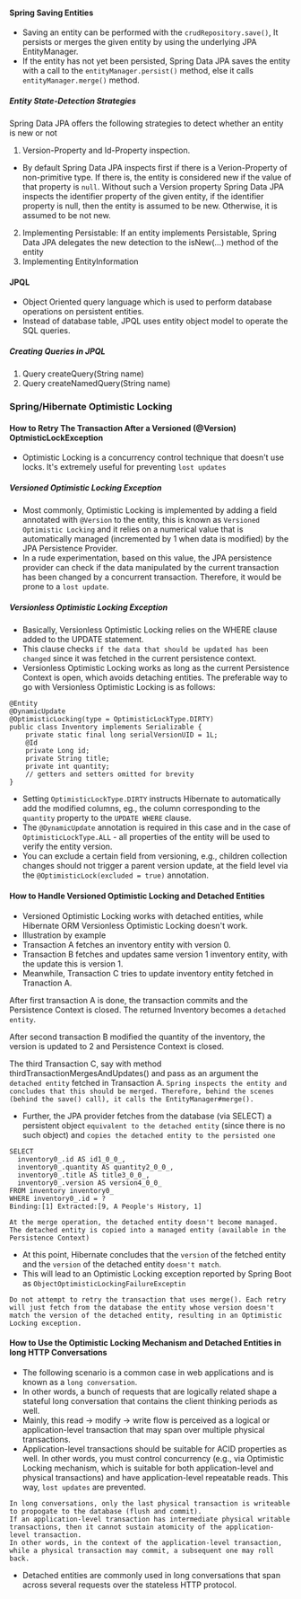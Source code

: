 #### Spring Saving Entities

- Saving an entity can be performed with the `crudRepository.save()`, It persists or merges the given entity by using the underlying JPA EntityManager.
- If the entity has not yet been persisted, Spring Data JPA saves the entity with a call to the `entityManager.persist()` method, else it calls `entityManager.merge()` method.

##### Entity State-Detection Strategies

Spring Data JPA offers the following strategies to detect whether an entity is new or not

1. Version-Property and Id-Property inspection.

- By default Spring Data JPA inspects first if there is a Verion-Property of non-primitive type. If there is, the entity is considered new if the value of that property is `null`. Without such a Version property Spring Data JPA inspects the identifier property of the given entity, if the identifier property is null, then the entity is assumed to be new. Otherwise, it is assumed to be not new.

2. Implementing Persistable: If an entity implements Persistable, Spring Data JPA delegates the new detection to the isNew(…) method of the entity
3. Implementing EntityInformation

#### JPQL

- Object Oriented query language which is used to perform database operations on persistent entities.
- Instead of database table, JPQL uses entity object model to operate the SQL queries.

##### Creating Queries in JPQL

1. Query createQuery(String name)
2. Query createNamedQuery(String name)

### Spring/Hibernate Optimistic Locking

#### How to Retry The Transaction After a Versioned (@Version) OptmisticLockException

- Optimistic Locking is a concurrency control technique that doesn't use locks. It's extremely useful for preventing `lost updates`

##### Versioned Optimistic Locking Exception

- Most commonly, Optimistic Locking is implemented by adding a field annotated with `@Version` to the entity, this is known as `Versioned Optimistic Locking` and it relies on a numerical value that is automatically managed (incremented by 1 when data is modified) by the JPA Persistence Provider.
- In a rude experimentation, based on this value, the JPA persistence provider can check if the data manipulated by the current transaction has been changed by a concurrent transaction. Therefore, it would be prone to a `lost update`.

##### Versionless Optimistic Locking Exception

- Basically, Versionless Optimistic Locking relies on the WHERE clause added to the UPDATE statement.
- This clause checks `if the data that should be updated has been changed` since it was fetched in the current persistence context.
- Versionless Optimistic Locking works as long as the current Persistence Context is open, which avoids detaching entities.
  The preferable way to go with Versionless Optimistic Locking is as follows:

```
@Entity
@DynamicUpdate
@OptimisticLocking(type = OptimisticLockType.DIRTY)
public class Inventory implements Serializable {
    private static final long serialVersionUID = 1L;
    @Id
    private Long id;
    private String title;
    private int quantity;
    // getters and setters omitted for brevity
}
```

- Setting `OptimisticLockType.DIRTY` instructs Hibernate to automatically add the modified columns, eg., the column corresponding to the `quantity` property to the `UPDATE WHERE` clause.
- The `@DynamicUpdate` annotation is required in this case and in the case of `OptimisticLockType.ALL` - all properties of the entity will be used to verify the entity version.
- You can exclude a certain field from versioning, e.g., children collection changes should not trigger a parent version update, at the field level via the `@OptimisticLock(excluded = true)` annotation.

#### How to Handle Versioned Optimistic Locking and Detached Entities

- Versioned Optimistic Locking works with detached entities, while Hibernate ORM Versionless Optimistic Locking doesn't work.
- Illustration by example
- Transaction A fetches an inventory entity with version 0.
- Transaction B fetches and updates same version 1 inventory entity, with the update this is version 1.
- Meanwhile, Transaction C tries to update inventory entity fetched in Tranaction A.

After first transaction A is done, the transaction commits and the Persistence Context is closed.
The returned Inventory becomes a `detached entity`.

After second transaction B modified the quantity of the inventory, the version is updated to 2 and Persistence Context is closed.

The third Transaction C, say with method thirdTransactionMergesAndUpdates() and pass as an argument the `detached entity` fetched in Transaction A. `Spring inspects the entity and concludes that this should be merged. Therefore, behind the scenes (behind the save() call), it calls the EntityManager#merge().`

- Further, the JPA provider fetches from the database (via SELECT) a persistent object `equivalent to the detached entity` (since there is no such object) and `copies the detached entity to the persisted one`

```
SELECT
  inventory0_.id AS id1_0_0_,
  inventory0_.quantity AS quantity2_0_0_,
  inventory0_.title AS title3_0_0_,
  inventory0_.version AS version4_0_0_
FROM inventory inventory0_
WHERE inventory0_.id = ?
Binding:[1] Extracted:[9, A People's History, 1]
```

`At the merge operation, the detached entity doesn't become managed. The detached entity is copied into a managed entity (available in the Persistence Context)`

- At this point, Hibernate concludes that the `version` of the fetched entity and the `version` of the detached entity `doesn't match`.
- This will lead to an Optimistic Locking exception reported by Spring Boot as `ObjectOptimisticLockingFailureExceptin`

```
Do not attempt to retry the transaction that uses merge(). Each retry will just fetch from the database the entity whose version doesn't match the version of the detached entity, resulting in an Optimistic Locking exception.
```

#### How to Use the Optimistic Locking Mechanism and Detached Entities in long HTTP Conversations

- The following scenario is a common case in web applications and is known as a `long conversation`.
- In other words, a bunch of requests that are logically related shape a stateful long conversation that contains the client thinking periods as well.
- Mainly, this read -> modify -> write flow is perceived as a logical or application-level transaction that may span over multiple physical transactions.
- Application-level transactions should be suitable for ACID properties as well. In other words, you must control concurrency (e.g., via Optimistic Locking mechanism, which is suitable for both application-level and physical transactions) and have application-level repeatable reads. This way, `lost updates` are prevented.

```
In long conversations, only the last physical transaction is writeable to propogate to the database (flush and commit).
If an application-level transaction has intermediate physical writable transactions, then it cannot sustain atomicity of the application-level transaction.
In other words, in the context of the application-level transaction, while a physical transaction may commit, a subsequent one may roll back.
```
- Detached entities are commonly used in long conversations that span across several requests over the stateless HTTP protocol.
